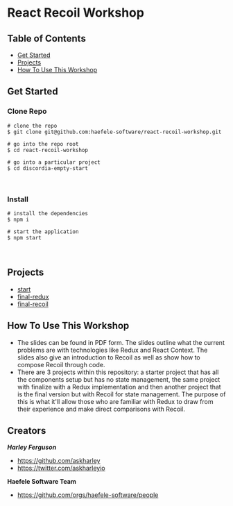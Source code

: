 # React Recoil Workshop

## Table of Contents
* [Get Started](#get-started)
* [Projects](#projects)
* [How To Use This Workshop](#how-to-use-this-workshop)
​
## Get Started

### Clone Repo
```
# clone the repo
$ git clone git@github.com:haefele-software/react-recoil-workshop.git
​
# go into the repo root
$ cd react-recoil-workshop
​
# go into a particular project
$ cd discordia-empty-start
```
​
### Install
```
# install the dependencies
$ npm i
​
# start the application
$ npm start
```
​
## Projects

* [start](https://github.com/haefele-software/react-recoil-workshop/tree/master/start)
* [final-redux](https://github.com/haefele-software/react-recoil-workshop/tree/master/final-redux)
* [final-recoil](https://github.com/haefele-software/react-recoil-workshop/tree/master/final-recoil)
​
​
## How To Use This Workshop
- The slides can be found in PDF form. The slides outline what the current problems are with technologies like Redux and React Context. The slides also give an introduction to Recoil as well as show how to compose Recoil through code.
- There are 3 projects within this repository: a starter project that has all the components setup but has no state management, the same project with finalize with a Redux implementation and then another project that is the final version but with Recoil for state management. The purpose of this is what it'll allow those who are familiar with Redux to draw from their experience and make direct comparisons with Recoil.

## Creators

***Harley Ferguson***
* <https://github.com/askharley>
* <https://twitter.com/askharleyio>

**Haefele Software Team**
* <https://github.com/orgs/haefele-software/people>